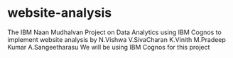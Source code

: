 # website-analysis
The IBM Naan Mudhalvan Project on Data Analytics using IBM Cognos to implement website analysis
by N.Vishwa
V.SivaCharan
K.Vinith
M.Pradeep Kumar
A.Sangeetharasu
We will be using IBM Cognos for this project
